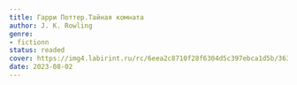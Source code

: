 ```yaml
---
title: Гарри Поттер.Тайная комната
author: J. K. Rowling
genre:
- fictionn
status: readed
cover: https://img4.labirint.ru/rc/6eea2c8710f28f6304d5c397ebca1d5b/363x561q80/books1/3314/cover.jpg?1422365501
date: 2023-08-02
---
```


